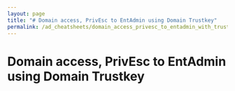 ```yaml
---
layout: page
title: "# Domain access, PrivEsc to EntAdmin using Domain Trustkey"
permalink: /ad_cheatsheets/domain_access_privesc_to_entadmin_with_trustkey
---
```


# Domain access, PrivEsc to EntAdmin using Domain Trustkey
